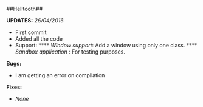 ##Helltooth##

**UPDATES:**
*26/04/2016*
 - First commit
 - Added all the code 
 - Support:
 **** *Window support*: Add a window using only one class.
 **** *Sandbox application* : For testing purposes.

**Bugs:**
- I am getting an error on compilation

**Fixes:**
- *None*
